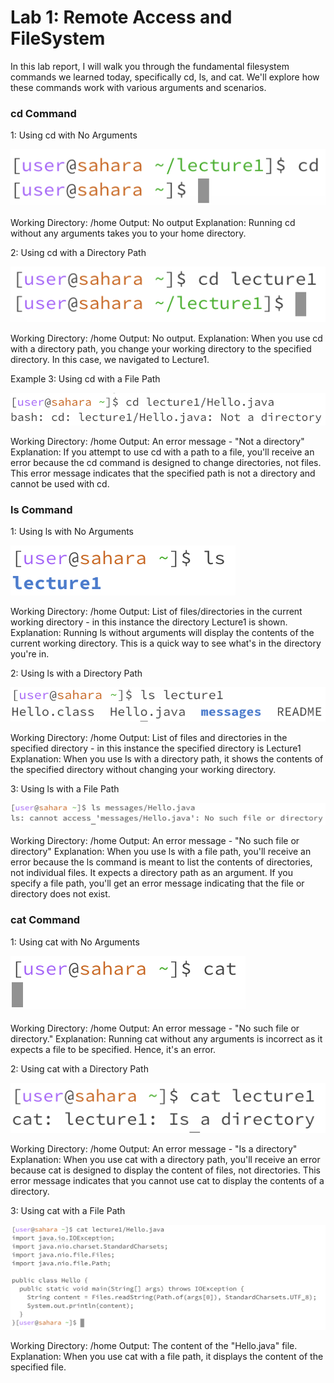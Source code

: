 # Lab 1: Remote Access and FileSystem

In this lab report, I will walk you through the fundamental filesystem commands we learned today, specifically cd, ls, and cat. We'll explore how these commands work with various arguments and scenarios.

### cd Command
1: Using cd with No Arguments

![Image](1.png)

Working Directory: /home
Output: No output
Explanation: Running cd without any arguments takes you to your home directory. 

2: Using cd with a Directory Path

![Image](4.png)

Working Directory: /home
Output: No output.
Explanation: When you use cd with a directory path, you change your working directory to the specified directory. In this case, we navigated to Lecture1.

Example 3: Using cd with a File Path

![Image](8.png)

Working Directory: /home
Output: An error message - "Not a directory"
Explanation: If you attempt to use cd with a path to a file, you'll receive an error because the cd command is designed to change directories, not files. This error message indicates that the specified path is not a directory and cannot be used with cd.

### ls Command
1: Using ls with No Arguments

![Image](2.png)

Working Directory: /home
Output: List of files/directories in the current working directory - in this instance the directory Lecture1 is shown.
Explanation: Running ls without arguments will display the contents of the current working directory. This is a quick way to see what's in the directory you're in.

2: Using ls with a Directory Path

![Image](5.png)

Working Directory: /home
Output: List of files and directories in the specified directory - in this instance the specified directory is Lecture1 
Explanation: When you use ls with a directory path, it shows the contents of the specified directory without changing your working directory.

3: Using ls with a File Path

![Image](7.png)

Working Directory: /home
Output: An error message - "No such file or directory"
Explanation: When you use ls with a file path, you'll receive an error because the ls command is meant to list the contents of directories, not individual files. It expects a directory path as an argument. If you specify a file path, you'll get an error message indicating that the file or directory does not exist.

### cat Command
1: Using cat with No Arguments

![Image](3.png)

Working Directory: /home
Output: An error message - "No such file or directory."
Explanation: Running cat without any arguments is incorrect as it expects a file to be specified. Hence, it's an error.

2: Using cat with a Directory Path

![Image](6.png)

Working Directory: /home
Output: An error message - "Is a directory"
Explanation: When you use cat with a directory path, you'll receive an error because cat is designed to display the content of files, not directories. This error message indicates that you cannot use cat to display the contents of a directory.

3: Using cat with a File Path

![Image](9.png)

Working Directory: /home
Output: The content of the "Hello.java" file.
Explanation: When you use cat with a file path, it displays the content of the specified file. 
